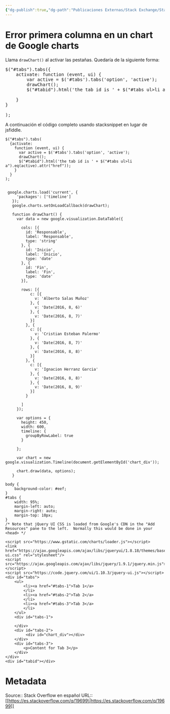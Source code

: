 ```yaml
---
{"dg-publish":true,"dg-path":"Publicaciones Externas/Stack Exchange/Stack Overflow en español/es.stackoverflow.com-19699.md","permalink":"/publicaciones-externas/stack-exchange/stack-overflow-en-espanol/es-stackoverflow-com-19699/","title":"Error primera columna en un chart de Google charts","hide":true,"noteIcon":"default","created":"2024-04-03T12:49:10.592-06:00","updated":"2024-04-05T16:43:48.647-06:00"}
---
```


# Error primera columna en un chart de Google charts

Llama `drawChart()` al activar las pestañas. Quedaría de la siguiente forma:

<pre>
$("#tabs").tabs({
    activate: function (event, ui) {
        var active = $('#tabs').tabs('option', 'active');
        drawChart();
        $("#tabid").html('the tab id is ' + $("#tabs ul>li a").eq(active).attr("href"));

    }
}

);
</pre>

A continuación el código completo usando stacksnippet en lugar de jsfiddle.

<!-- begin snippet: js hide: false console: true babel: false -->

<!-- language: lang-js -->

    $("#tabs").tabs(
      {activate: 
        function (event, ui) {
          var active = $('#tabs').tabs('option', 'active');
          drawChart();
          $("#tabid").html('the tab id is ' + $("#tabs ul>li a").eq(active).attr("href"));
        }
      }
    );


     google.charts.load('current', {
         'packages': ['timeline']
       });
       google.charts.setOnLoadCallback(drawChart);

       function drawChart() {
         var data = new google.visualization.DataTable({

           cols: [{
             id: 'Responsable',
             label: 'Responsable',
             type: 'string'
           }, {
             id: 'Inicio',
             label: 'Inicio',
             type: 'date'
           }, {
             id: 'Fin',
             label: 'Fin',
             type: 'date'
           }],

           rows: [{
               c: [{
                 v: 'Alberto Salas Muñoz'
               }, {
                 v: 'Date(2016, 8, 6)'
               }, {
                 v: 'Date(2016, 8, 7)'
               }]
             }, {
               c: [{
                 v: 'Cristian Esteban Palermo'
               }, {
                 v: 'Date(2016, 8, 7)'
               }, {
                 v: 'Date(2016, 8, 8)'
               }]
             }, {
               c: [{
                 v: 'Ignacion Herranz Garcia'
               }, {
                 v: 'Date(2016, 8, 8)'
               }, {
                 v: 'Date(2016, 8, 9)'
               }]
             }

           ]
         });

         var options = {
           height: 450,
           width: 600,
           timeline: {
             groupByRowLabel: true
           }

         };

         var chart = new google.visualization.Timeline(document.getElementById('chart_div'));

         chart.draw(data, options);
       }

<!-- language: lang-css -->

    body {
        background-color: #eef;
    }
    #tabs {
        width: 95%;
        margin-left: auto;
        margin-right: auto;
        margin-top: 10px;
    }
    /* Note that jQuery UI CSS is loaded from Google's CDN in the "Add Resources" pane to the left.  Normally this would be done in your <head> */

<!-- language: lang-html -->

    <script src="https://www.gstatic.com/charts/loader.js"></script>
    <link href="https://ajax.googleapis.com/ajax/libs/jqueryui/1.8.18/themes/base/jquery-ui.css" rel="stylesheet"/>
    <script src="https://ajax.googleapis.com/ajax/libs/jquery/1.9.1/jquery.min.js"></script>
    <script src="https://code.jquery.com/ui/1.10.3/jquery-ui.js"></script>
    <div id="tabs">
        <ul>
            <li><a href="#tabs-1">Tab 1</a>
            </li>
            <li><a href="#tabs-2">Tab 2</a>
            </li>
            <li><a href="#tabs-3">Tab 3</a>
            </li>
        </ul>
        <div id="tabs-1">
           
        </div>
        <div id="tabs-2">
             <div id="chart_div"></div>
        </div>
        <div id="tabs-3">
            <p>Content for Tab 3</p>
        </div>
    </div>
    <div id="tabid"></div>

<!-- end snippet -->



# Metadata
Source:: Stack Overflow en español
URL:: [[https://es.stackoverflow.com/q/19699\|https://es.stackoverflow.com/q/19699]]

